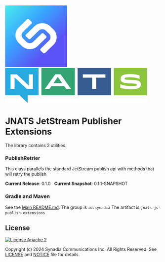 ![Synadia](src/main/javadoc/images/synadia-logo.png) &nbsp;&nbsp;&nbsp;&nbsp; ![NATS](src/main/javadoc/images/large-logo.png)

# JNATS JetStream Publisher Extensions

The library contains 2 utilities.

### PublishRetrier

This class parallels the standard JetStream publish api with methods that will retry the publish

**Current Release**: 0.1.0 &nbsp; **Current Snapshot**: 0.1.1-SNAPSHOT

### Gradle and Maven

See the [Main README.md](../README.md). The group is `io.synadia` The artifact is `jnats-js-publish-extensions`

## License

[![License Apache 2](https://img.shields.io/badge/License-Apache2-blue.svg)](https://www.apache.org/licenses/LICENSE-2.0)

Copyright (c) 2024 Synadia Communications Inc. All Rights Reserved.
See [LICENSE](LICENSE) and [NOTICE](NOTICE) file for details.
